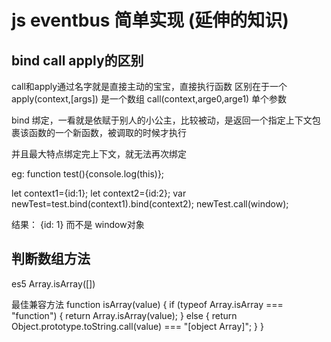 # js eventbus 简单实现 (延伸的知识)
## bind call apply的区别  
 call和apply通过名字就是直接主动的宝宝，直接执行函数
 区别在于一个apply(context,[args]) 是一个数组
 call(context,arge0,arge1) 单个参数

 bind 绑定，一看就是依赋于别人的小公主，比较被动，是返回一个指定上下文包裹该函数的一个新函数，被调取的时候才执行

 并且最大特点绑定完上下文，就无法再次绑定

 eg:
  function test(){console.log(this)};

 let context1={id:1};
 let context2={id:2};
 var newTest=test.bind(context1).bind(context2);
 newTest.call(window);

 结果： {id: 1} 而不是 window对象

 
 ## 判断数组方法 
 es5
Array.isArray([])

最佳兼容方法
function isArray(value) {
    if (typeof Array.isArray === "function") {
      return Array.isArray(value);
    } else {
      return Object.prototype.toString.call(value) === "[object Array]";
    }
}
 